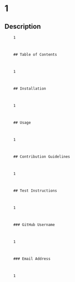 # 1

 ## Description

        

        1

        

        ## Table of Contents

        

        1

        

        ## Installation

        

        1

        

        ## Usage

        

        1

        

        ## Contribution Guidelines

        

        1

        

        ## Test Instructions

        

        1

        

        ### GitHub Username

        

        1

        

        ### Email Address

        

        1